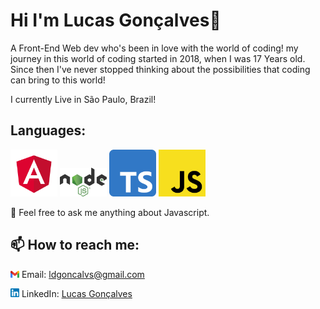 
# Hi I'm Lucas Gonçalves👋



A Front-End Web dev who's been in love with the world of coding! my journey in this world of coding started in 2018, when I was 17 Years old.
Since then I've never stopped thinking about the possibilities that coding can bring to this world!

I currently Live in São Paulo, Brazil!



 ## Languages:
   <img src="angular.png" width="75"> <img src="node.png" width="75">  <img src="typescript.png" width="75"> <img src="javascript.png" width="75"> 
   
   
   💬 Feel free to ask me anything about Javascript.


## 📫 How to reach me:  
<img src="gmail-logo.png" width="14"> Email: ldgoncalvs@gmail.com
    
<img src="174857.png" width="14"> LinkedIn: [Lucas Gonçalves](https://www.linkedin.com/in/l-goncalves12/)
     

